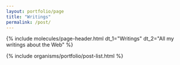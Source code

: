 ```yaml
---
layout: portfolio/page
title: "Writings"
permalink: /post/
---
```


{% include
  molecules/page-header.html
  dt_1="Writings"
  dt_2="All my writings about the Web"
%}

{% include organisms/portfolio/post-list.html %}